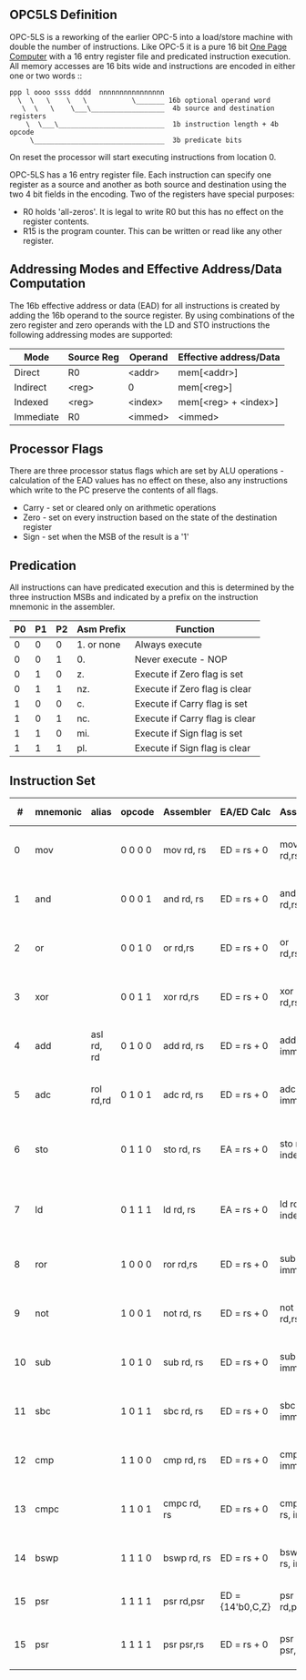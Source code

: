 OPC5LS Definition
-----------------

OPC-5LS is a reworking of the earlier OPC-5 into a load/store machine with double the number of instructions. Like OPC-5
it is a pure 16 bit [One Page Computer](.) with a 16 entry register file and predicated instruction execution. All memory
accesses are 16 bits wide and instructions are encoded in either one or two words ::

    ppp l oooo ssss dddd  nnnnnnnnnnnnnnnn
      \  \   \    \   \           \_______ 16b optional operand word
       \  \   \    \___\__________________  4b source and destination registers
        \  \___\__________________________  1b instruction length + 4b opcode
         \________________________________  3b predicate bits                         

On reset the processor will start executing instructions from location 0.

OPC-5LS has a 16 entry register file. Each instruction can specify one register as a source and another as both source
and destination using the two 4 bit fields in the encoding. Two of the registers have special purposes:

  * R0 holds 'all-zeros'. It is legal to write R0 but this has no effect on the register contents.
  * R15 is the program counter. This can be written or read like any other register.

Addressing Modes and Effective Address/Data Computation
-------------------------------------------------------

The 16b effective address or data (EAD) for all instructions is created by adding the 16b operand to the source register.
By using combinations of the zero register and zero operands with the LD and STO instructions the following addressing modes are supported:

  |  Mode     | Source Reg | Operand   |  Effective address/Data  |
  |-----------|------------|-----------|--------------------------|
  | Direct    | R0         | \<addr\>  | mem[\<addr\>]            |
  | Indirect  | \<reg\>    | 0         | mem[\<reg\>]             |
  | Indexed   | \<reg\>    | \<index\> | mem[\<reg\> + \<index\>] |
  | Immediate | R0         | \<immed\> | \<immed\>                |

Processor Flags
---------------

There are three processor status flags which are set by ALU operations - calculation of the EAD values
has no effect on these, also any instructions which write to the PC preserve the contents of all flags.

  * Carry - set or cleared only on arithmetic operations
  * Zero  - set on every instruction based on the state of the destination register
  * Sign  - set when the MSB of the result is a '1' 

Predication
-----------

All instructions can have predicated execution and this is determined by the three instruction MSBs and indicated by
a prefix on the instruction mnemonic in the assembler.

  | P0 | P1 | P2 | Asm Prefix | Function                       |
  |----|----|----|------------|--------------------------------|
  |  0 |  0 |  0 | 1. or none | Always execute                 |
  |  0 |  0 |  1 | 0.         | Never execute - NOP            |
  |  0 |  1 |  0 | z.         | Execute if Zero flag is set    |
  |  0 |  1 |  1 | nz.        | Execute if Zero flag is clear  |
  |  1 |  0 |  0 | c.         | Execute if Carry flag is set   |
  |  1 |  0 |  1 | nc.        | Execute if Carry flag is clear |
  |  1 |  1 |  0 | mi.        | Execute if Sign flag is set    |
  |  1 |  1 |  1 | pl.        | Execute if Sign flag is clear  |

Instruction Set
---------------

  | #  | mnemonic | alias      | opcode  | Assembler    | EA/ED Calc       | Assembler           | EA/ED Calc                 | FUNCTION                   |
  |----|----------|------------|---------|--------------|------------------|---------------------|----------------------------|----------------------------|
  | 0  | mov      |            | 0 0 0 0 | mov rd, rs   | ED = rs + 0      | mov rd,rs,imm       | ED = (rs + imm) & 0xFFFF   | rd <- ED                   |
  | 1  | and      |            | 0 0 0 1 | and rd, rs   | ED = rs + 0      | and rd,rs,imm       | ED = (rs + imm) & 0xFFFF   | rd <- rd & ED              |
  | 2  | or       |            | 0 0 1 0 | or rd,rs     | ED = rs + 0      | or rd,rs,imm        | ED = (rs + imm) & 0xFFFF   | rd <- rd | ED              |
  | 3  | xor      |            | 0 0 1 1 | xor rd,rs    | ED = rs + 0      | xor rd,rs,imm       | ED = (rs + imm) & 0xFFFF   | rd <- rd ^ ED              |
  | 4  | add      | asl rd, rd | 0 1 0 0 | add rd, rs   | ED = rs + 0      | add rd, rs, imm     | ED = (rs + imm) & 0xFFFF   | {C, rd}  <- rd + ED        |
  | 5  | adc      | rol rd,rd  | 0 1 0 1 | adc rd, rs   | ED = rs + 0      | adc rd, rs, imm     | ED = (rs + imm) & 0xFFFF   | {C, rd } <- rd + ED + C    |
  | 6  | sto      |            | 0 1 1 0 | sto rd, rs   | EA = rs + 0      | sto rd, rs, index   | EA = (rs + index) & 0xFFFF | mem[EA] <- rd              |
  | 7  | ld       |            | 0 1 1 1 | ld rd, rs    | EA = rs + 0      | ld rd, rs, index    | EA = (rs + index) & 0xFFFF | rd <-mem[EA]               |
  | 8  | ror      |            | 1 0 0 0 | ror rd,rs    | ED = rs + 0      | sub rd, rs, imm     | ED = (rs + imm) & 0xFFFF   | {rd,C} <- {C,ED}           |
  | 9  | not      |            | 1 0 0 1 | not rd, rs   | ED = rs + 0      | not rd,rs,imm       | ED = (rs + imm) & 0xFFFF   | rd <- ~ED                  |
  | 10 | sub      |            | 1 0 1 0 | sub rd, rs   | ED = rs + 0      | sub rd, rs, imm     | ED = (rs + imm) & 0xFFFF   | {C,rd} <- rd + ~ED + 1     |
  | 11 | sbc      |            | 1 0 1 1 | sbc rd, rs   | ED = rs + 0      | sbc rd, rs, imm     | ED = (rs + imm) & 0xFFFF   | {C, rd} <- rd + ~ED + C    |
  | 12 | cmp      |            | 1 1 0 0 | cmp rd, rs   | ED = rs + 0      | cmp rd, rs, imm     | ED = (rs + imm) & 0xFFFF   | {C, r0} <- rd + ~ED + 1    |
  | 13 | cmpc     |            | 1 1 0 1 | cmpc rd, rs  | ED = rs + 0      | cmpc rd, rs, imm    | ED = (rs + imm) & 0xFFFF   | {C, r0} <- rd + ~ED + C    |
  | 14 | bswp     |            | 1 1 1 0 | bswp rd, rs  | ED = rs + 0      | bswp rd, rs, imm    | ED = (rs + imm) & 0xFFFF   | {rd_h,rd_l} <- {ED_l,ED_h} |
  | 15 | psr      |            | 1 1 1 1 | psr rd,psr   | ED = {14'b0,C,Z} | psr rd,psr,imm      | ED = {13'b0, S, C, Z}      | rd <- ED                   |
  | 15 | psr      |            | 1 1 1 1 | psr psr,rs   | ED = rs + 0      | psr psr,rs,imm      | ED = (rs + imm) & 0xFFFF   | {S, C, Z} <- ED[2:0]       |  
